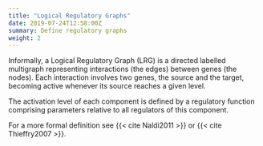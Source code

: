 ```yaml
---
title: "Logical Regulatory Graphs"
date: 2019-07-24T12:58:00Z
summary: Define regulatory graphs
weight: 2
---
```


Informally, a Logical Regulatory Graph (LRG) is a directed labelled multigraph 
representing interactions (the edges) between genes (the nodes).
Each interaction involves two genes, the source and the target, becoming active
whenever its source reaches a given level.

The activation level of each component is defined by a regulatory function
comprising parameters relative to all regulators of this component.

For a more formal definition see {{< cite Naldi2011 >}} or {{< cite Thieffry2007 >}}.

